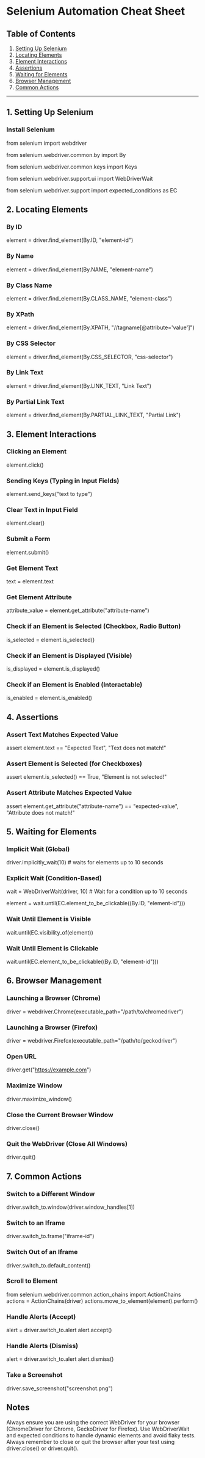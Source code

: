 # Selenium Automation Cheat Sheet

## Table of Contents
1. [Setting Up Selenium](#1.-setting-up-selenium)
2. [Locating Elements](#2.-locating-elements)
3. [Element Interactions](3.-#element-interactions)
4. [Assertions](#4.-assertions)
5. [Waiting for Elements](#5.-waiting-for-elements)
6. [Browser Management](#6.-browser-management)
7. [Common Actions](#7.-common-actions)

---

## 1. Setting Up Selenium

### Install Selenium

from selenium import webdriver

from selenium.webdriver.common.by import By

from selenium.webdriver.common.keys import Keys

from selenium.webdriver.support.ui import WebDriverWait

from selenium.webdriver.support import expected_conditions as EC


## 2. Locating Elements

### By ID

element = driver.find_element(By.ID, "element-id")

### By Name

element = driver.find_element(By.NAME, "element-name")

### By Class Name

element = driver.find_element(By.CLASS_NAME, "element-class")

### By XPath

element = driver.find_element(By.XPATH, "//tagname[@attribute='value']")

### By CSS Selector

element = driver.find_element(By.CSS_SELECTOR, "css-selector")

### By Link Text

element = driver.find_element(By.LINK_TEXT, "Link Text")

### By Partial Link Text

element = driver.find_element(By.PARTIAL_LINK_TEXT, "Partial Link")

## 3. Element Interactions

### Clicking an Element

element.click()

### Sending Keys (Typing in Input Fields)

element.send_keys("text to type")

### Clear Text in Input Field

element.clear()

### Submit a Form

element.submit()

### Get Element Text

text = element.text

### Get Element Attribute

attribute_value = element.get_attribute("attribute-name")

### Check if an Element is Selected (Checkbox, Radio Button)

is_selected = element.is_selected()

### Check if an Element is Displayed (Visible)

is_displayed = element.is_displayed()

### Check if an Element is Enabled (Interactable)

is_enabled = element.is_enabled()

## 4. Assertions

### Assert Text Matches Expected Value

assert element.text == "Expected Text", "Text does not match!"

### Assert Element is Selected (for Checkboxes)

assert element.is_selected() == True, "Element is not selected!"

### Assert Attribute Matches Expected Value

assert element.get_attribute("attribute-name") == "expected-value", "Attribute does not match!"

## 5. Waiting for Elements

### Implicit Wait (Global)

driver.implicitly_wait(10)  # waits for elements up to 10 seconds

### Explicit Wait (Condition-Based)

wait = WebDriverWait(driver, 10)  # Wait for a condition up to 10 seconds

element = wait.until(EC.element_to_be_clickable((By.ID, "element-id")))

### Wait Until Element is Visible

wait.until(EC.visibility_of(element))

### Wait Until Element is Clickable

wait.until(EC.element_to_be_clickable((By.ID, "element-id")))

## 6. Browser Management

### Launching a Browser (Chrome)

driver = webdriver.Chrome(executable_path="/path/to/chromedriver")

### Launching a Browser (Firefox)

driver = webdriver.Firefox(executable_path="/path/to/geckodriver")

### Open URL

driver.get("https://example.com")

### Maximize Window

driver.maximize_window()

### Close the Current Browser Window

driver.close()

### Quit the WebDriver (Close All Windows)

driver.quit()

## 7. Common Actions

### Switch to a Different Window

driver.switch_to.window(driver.window_handles[1])

### Switch to an Iframe

driver.switch_to.frame("iframe-id")

### Switch Out of an Iframe

driver.switch_to.default_content()

### Scroll to Element

from selenium.webdriver.common.action_chains import ActionChains
actions = ActionChains(driver)
actions.move_to_element(element).perform()

### Handle Alerts (Accept)

alert = driver.switch_to.alert
alert.accept()

### Handle Alerts (Dismiss)

alert = driver.switch_to.alert
alert.dismiss()

### Take a Screenshot

driver.save_screenshot("screenshot.png")

## Notes
Always ensure you are using the correct WebDriver for your browser (ChromeDriver for Chrome, GeckoDriver for Firefox).
Use WebDriverWait and expected conditions to handle dynamic elements and avoid flaky tests.
Always remember to close or quit the browser after your test using driver.close() or driver.quit().
